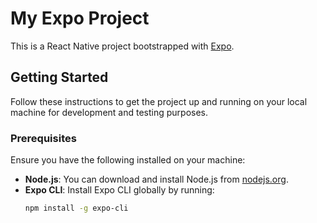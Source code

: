 # My Expo Project

This is a React Native project bootstrapped with [Expo](https://expo.dev/).

## Getting Started

Follow these instructions to get the project up and running on your local machine for development and testing purposes.

### Prerequisites

Ensure you have the following installed on your machine:

- **Node.js**: You can download and install Node.js from [nodejs.org](https://nodejs.org/).
- **Expo CLI**: Install Expo CLI globally by running:
  ```sh
  npm install -g expo-cli
